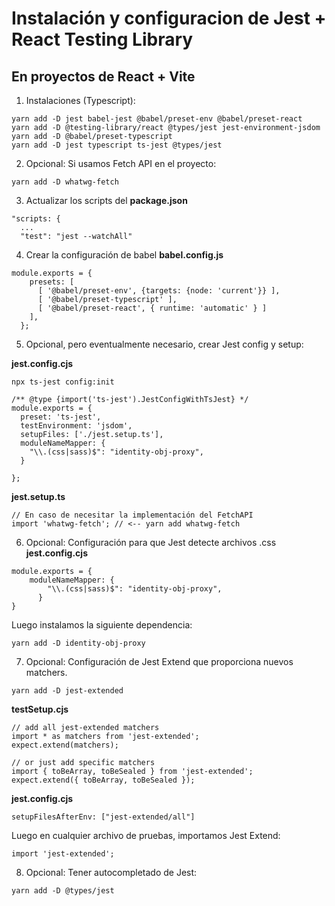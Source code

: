 # Instalación y configuracion de Jest + React Testing Library
## En proyectos de React + Vite

1. Instalaciones (Typescript):
```
yarn add -D jest babel-jest @babel/preset-env @babel/preset-react 
yarn add -D @testing-library/react @types/jest jest-environment-jsdom
yarn add -D @babel/preset-typescript
yarn add -D jest typescript ts-jest @types/jest
```

2. Opcional: Si usamos Fetch API en el proyecto:
```
yarn add -D whatwg-fetch
```

3. Actualizar los scripts del __package.json__
```
"scripts: {
  ...
  "test": "jest --watchAll"
```

4. Crear la configuración de babel __babel.config.js__
```
module.exports = {
    presets: [
      [ '@babel/preset-env', {targets: {node: 'current'}} ],
      [ '@babel/preset-typescript' ],
      [ '@babel/preset-react', { runtime: 'automatic' } ]
    ],
  };
```

5. Opcional, pero eventualmente necesario, crear Jest config y setup:

__jest.config.cjs__

```
npx ts-jest config:init
```

```
/** @type {import('ts-jest').JestConfigWithTsJest} */
module.exports = {
  preset: 'ts-jest',
  testEnvironment: 'jsdom',
  setupFiles: ['./jest.setup.ts'],
  moduleNameMapper: {
    "\\.(css|sass)$": "identity-obj-proxy",
  }

};
```

__jest.setup.ts__
```
// En caso de necesitar la implementación del FetchAPI
import 'whatwg-fetch'; // <-- yarn add whatwg-fetch
```
6. Opcional: Configuración para que Jest detecte archivos .css
__jest.config.cjs__
```
module.exports = {
    moduleNameMapper: {
        "\\.(css|sass)$": "identity-obj-proxy",
      }
}
```
Luego instalamos la siguiente dependencia:
```
yarn add -D identity-obj-proxy
```
7. Opcional: Configuración de Jest Extend que proporciona nuevos matchers.
```
yarn add -D jest-extended
```
__testSetup.cjs__
```
// add all jest-extended matchers
import * as matchers from 'jest-extended';
expect.extend(matchers);

// or just add specific matchers
import { toBeArray, toBeSealed } from 'jest-extended';
expect.extend({ toBeArray, toBeSealed });
```
__jest.config.cjs__
```
setupFilesAfterEnv: ["jest-extended/all"]
```
Luego en cualquier archivo de pruebas, importamos Jest Extend:
```
import 'jest-extended';
```
8. Opcional: Tener autocompletado de Jest:
```
yarn add -D @types/jest
```